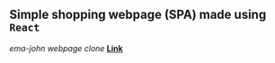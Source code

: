 ## Simple shopping webpage (SPA) made using `React`

*ema-john webpage clone* **[Link](https://ema-john.firebaseapp.com/)**